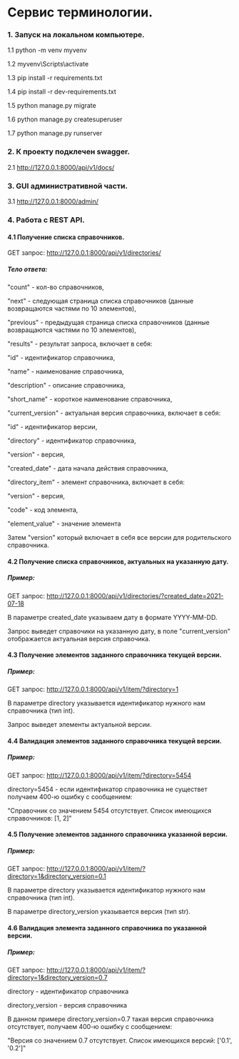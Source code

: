 # Сервис терминологии.

### 1. Запуск на локальном компьютере.

1.1 python -m venv myvenv

1.2 myvenv\Scripts\activate

1.3 pip install -r requirements.txt

1.4 pip install -r dev-requirements.txt

1.5 python manage.py migrate

1.6 python manage.py createsuperuser

1.7 python manage.py runserver

### 2. К проекту подклечен swagger.

2.1 http://127.0.0.1:8000/api/v1/docs/

### 3. GUI административной части.

3.1 http://127.0.0.1:8000/admin/

### 4. Работа с REST API.

#### 4.1 Получение списка справочников.

GET запрос: http://127.0.0.1:8000/api/v1/directories/

##### Тело ответа:

"count" - кол-во справочников,

"next" - следующая страница списка справочников (данные возвращаются частями по 10 элементов),

"previous" - предыдущая страница списка справочников (данные возвращаются частями по 10 элементов),

"results" - результат запроса, включает в себя:

"id" - идентификатор справочника,

"name" - наименование справочника,

"description" - описание справочника,

"short_name" - короткое наименование справочника,

"current_version" - актуальная версия справочника, включает в себя:

"id" - идентификатор версии,

"directory" - идентификатор справочника,

"version" - версия,

"created_date" - дата начала действия справочника,

"directory_item" - элемент справочника, включает в себя:

"version" - версия,

"code" - код элемента,

"element_value" - значение элемента

Затем "version" который включает в себя все версии для родительского справочника.

#### 4.2 Получение списка справочников, актуальных на указанную дату.

##### Пример:

GET запрос: http://127.0.0.1:8000/api/v1/directories/?created_date=2021-07-18

В параметре created_date указываем дату в формате YYYY-MM-DD.

Запрос выведет справочики на указанную дату, в поле "current_version" отображается актуальная версия справочика.

#### 4.3 Получение элементов заданного справочника текущей версии.

##### Пример:

GET запрос: http://127.0.0.1:8000/api/v1/item/?directory=1

В параметре directory указывается идентификатор нужного нам справочника (тип int).

Запрос выведет элементы актуальной версии.

#### 4.4 Валидация элементов заданного справочника текущей версии.

##### Пример: 

GET запрос: http://127.0.0.1:8000/api/v1/item/?directory=5454

directory=5454 - если идентификатор справочника не существет получаем 400-ю ошибку с сообщением:

"Справочник со значением 5454 отсутствует. Список имеющихся справочников: [1, 2]"

#### 4.5 Получение элементов заданного справочника указанной версии.

##### Пример: 

GET запрос: http://127.0.0.1:8000/api/v1/item/?directory=1&directory_version=0.1

В параметре directory указывается идентификатор нужного нам справочника (тип int).

В параметре directory_version указывается версия (тип str).

#### 4.6 Валидация элемента заданного справочника по указанной версии.

##### Пример: 

GET запрос: http://127.0.0.1:8000/api/v1/item/?directory=1&directory_version=0.7

directory - идентификатор справочника

directory_version - версия справочника

В данном примере directory_version=0.7 такая версия справочника отсутствует, получаем 400-ю ошибку с сообщением:

"Версия со значением 0.7 отсутствует. Список имеющихся версий: ['0.1', '0.2']"
